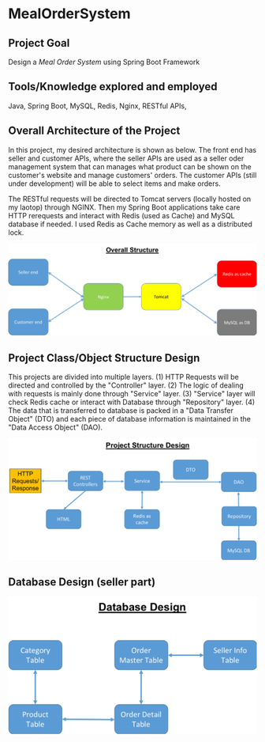 # MealOrderSystem

## Project Goal
Design a *Meal Order System* using Spring Boot Framework



## Tools/Knowledge explored and employed
Java, Spring Boot, MySQL, Redis, Nginx, RESTful APIs,



## Overall Architecture of the Project

In this project, my desired architecture is shown as below. The front end has seller and customer APIs, where the seller APIs are used as a seller oder management system that can manages what product can be shown on the customer's website and manage customers' orders. The customer APIs (still under development) will be able to select items and make orders.

The RESTful requests will be directed to Tomcat servers (locally hosted on my laotop) through NGINX. Then my Spring Boot applications take care HTTP rerequests and interact with Redis (used as Cache) and MySQL database if needed. I used Redis as Cache memory as well as a distributed lock.

![Overall Architecture](/OverallStructure.png)






##
## Project Class/Object Structure Design

This projects are divided into multiple layers.
(1) HTTP Requests will be directed and controlled by the "Controller" layer.
(2) The logic of dealing with requests is mainly done through "Service" layer.
(3) "Service" layer will check Redis cache or interact with Database through "Repository" layer.
(4) The data that is transferred to database is packed in a "Data Transfer Object" (DTO) and each piece of database information is maintained in the "Data Access Object" (DAO).


![Project Structure](/ProjectStructureDesign.png)



##
## Database Design (seller part)

![Database Design](/DatabaseDesign.png)



